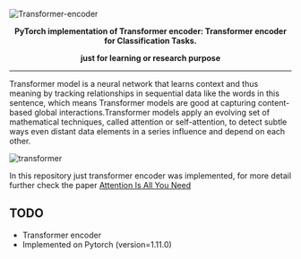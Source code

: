 ![Transformer-encoder](https://github.com/AdilAdam/TransformerEncoder/assets/126153483/120b0585-20ee-4273-b714-b9d909546b6c)

<div align="center">

**PyTorch implementation of Transformer encoder: Transformer encoder for Classification Tasks.**
                          
**just for learning or research purpose**

  
</div>

***
  
Transformer model is a neural network that learns context and thus meaning by tracking relationships in sequential data like the words in this sentence, which means Transformer models are good at capturing content-based global interactions.Transformer models apply an evolving set of mathematical techniques, called attention or self-attention, to detect subtle ways even distant data elements in a series influence and depend on each other.

![transformer](https://github.com/AdilAdam/TransformerEncoder/assets/126153483/d9385695-81e8-4cec-98bd-d0939744e049)


In this repository just transformer encoder was implemented, for more detail further check the paper [Attention Is All You Need](https://arxiv.org/pdf/1706.03762.pdf)

## TODO
- Transformer encoder 
- Implemented on Pytorch (version=1.11.0)
